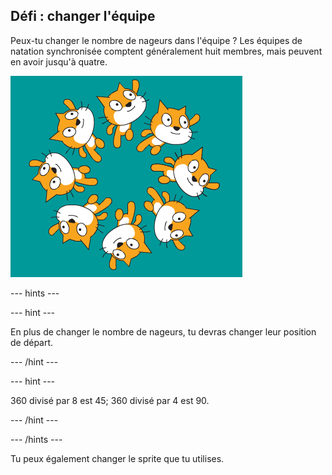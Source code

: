 ## Défi : changer l'équipe

Peux-tu changer le nombre de nageurs dans l'équipe ? Les équipes de natation synchronisée comptent généralement huit membres, mais peuvent en avoir jusqu'à quatre.

![8 nageurs de chat dans l'équipe](images/swim-eight.png)

--- hints ---

--- hint ---

En plus de changer le nombre de nageurs, tu devras changer leur position de départ.

--- /hint ---

--- hint ---

360 divisé par 8 est 45; 360 divisé par 4 est 90.

--- /hint ---

--- /hints ---

Tu peux également changer le sprite que tu utilises. 
